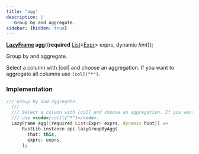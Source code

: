 ```yaml
---
title: "agg"
description: |
   Group by and aggregate.
sidebar: {hidden: true}
---
```

<span class="dart-code"><strong>[LazyFrame] agg</strong>({<span class="nobr"><strong>required</strong> [List]\<[Expr]> exprs</span>, <span class="nobr">dynamic <i>hint</i></span>});</span>

 Group by and aggregate.

 Select a column with [col] and choose an aggregation. If you want to aggregate all columns
 use <code>[col]\("*")</code>.
### Implementation
```dart
/// Group by and aggregate.
  ///
  /// Select a column with [col] and choose an aggregation. If you want to aggregate all columns
  /// use <code>[col]\("*")</code>.
  LazyFrame agg({required List<Expr> exprs, dynamic hint}) =>
      RustLib.instance.api.lazyGroupByAgg(
        that: this,
        exprs: exprs,
      );
```

[LazyFrame]: /reference/classes/lazyframe/
[Expr]: /reference/classes/expr/
[List]: https://api.flutter.dev/flutter/dart-core/List-class.html
